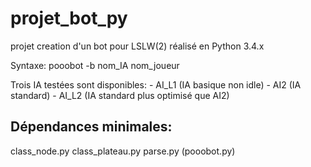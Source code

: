 projet_bot_py
=============

projet creation d'un bot pour LSLW(2) réalisé en Python 3.4.x

Syntaxe: pooobot -b nom_IA nom_joueur

Trois IA testées sont disponibles:  - AI_L1 (IA basique non idle)
                                    - AI2 (IA standard)
                                    - AI_L2 (IA standard plus optimisé que AI2)
                                    
Dépendances minimales:
----------------------
 class_node.py
 class_plateau.py
 parse.py
(pooobot.py)
